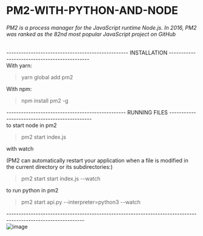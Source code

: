 # PM2-WITH-PYTHON-AND-NODE

###### PM2 is a process manager for the JavaScript runtime Node.js. In 2016, PM2 was ranked as the 82nd most popular JavaScript project on GitHub
--------------------------------------------------  INSTALLATION ---------------------------------------------<br>
With yarn:

> yarn global add pm2

With npm:

> npm install pm2 -g

------------------------------------------------- RUNNING FILES ----------------------------------------------<br>
to start node in pm2

> pm2 start index.js

with watch 

(PM2 can automatically restart your application when a file is modified in the current directory or its subdirectories:)

> pm2 start start index.js --watch

to run python in pm2

> pm2 start api.py --interpreter=python3 --watch

--------------------------------------------------------------------------------------------------------------<br>
![image](https://user-images.githubusercontent.com/54390036/193266451-682fb39f-8bea-4d5f-9ad5-9f5cac63bcd2.png)
